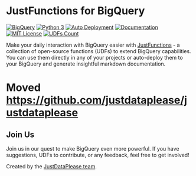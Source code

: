 # JustFunctions for BigQuery

[![BigQuery](https://img.shields.io/badge/Platform-BigQuery-yellow.svg)](#)
[![Python 3](https://img.shields.io/badge/python-3-blue.svg)](#)
[![Auto Deployment](https://img.shields.io/badge/Deployment-Auto-green)](#)
[![Documentation](https://img.shields.io/badge/Documentation-Markdown-blue)](#)
[![MIT License](https://img.shields.io/badge/license-MIT-blue.svg)](https://opensource.org/licenses/MIT)
[![UDFs Count](https://img.shields.io/badge/UDFs-Count-blue)](#)

Make your daily interaction with BigQuery easier
with [JustFunctions](https://justdataplease.com/justfunctions-bigquery/) - a collection of open-source functions (UDFs)
to extend BigQuery capabilities.
You can use them directly in any of your projects or auto-deploy them to your BigQuery and generate insightful markdown
documentation.

# Moved https://github.com/justdataplease/justdataplease

## Join Us

Join us in our quest to make BigQuery even more powerful. If you have suggestions, UDFs to contribute, or any feedback,
feel free to get involved!

Created by the [JustDataPlease team](https://justdataplease.com).
